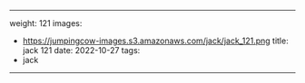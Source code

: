 
---
weight: 121
images:
- https://jumpingcow-images.s3.amazonaws.com/jack/jack_121.png
title: jack 121
date: 2022-10-27
tags:
- jack
---
